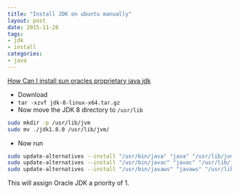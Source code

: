 ```yaml
---
title: "Install JDK on ubuntu manually"
layout: post
date: 2015-11-28
tags: 
- jdk
- install
categories:
- java
---
```


[How Can I install sun oracles proprietary java jdk](http://askubuntu.com/questions/56104/how-can-i-install-sun-oracles-proprietary-java-jdk-6-7-8-or-jre)

- Download
- `tar -xzvf jdk-8-linux-x64.tar.gz`
- Now move the JDK 8 directory to `/usr/lib`
```bash
sudo mkdir -p /usr/lib/jvm
sudo mv ./jdk1.8.0 /usr/lib/jvm/
```

- Now run 
```bash
sudo update-alternatives --install "/usr/bin/java" "java" "/usr/lib/jvm/jdk1.8.0/bin/java" 1
sudo update-alternatives --install "/usr/bin/javac" "javac" "/usr/lib/jvm/jdk1.8.0/bin/javac" 1
sudo update-alternatives --install "/usr/bin/javaws" "javaws" "/usr/lib/jvm/jdk1.8.0/bin/javaws" 1
```

This will assign Oracle JDK a priority of 1.